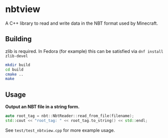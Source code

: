 # nbtview
A C++ library to read and write data in the NBT format used by Minecraft.

## Building

zlib is required.  In Fedora (for example) this can be satisfied via `dnf install zlib-devel`

``` bash
mkdir build
cd build
cmake ..
make
```

## Usage

**Output an NBT file in a string form.**

```cpp
auto root_tag = nbt::NbtReader::read_from_file(filename);
std::cout << "root_tag: " << root_tag.to_string() << std::endl;
```
See `test/test_nbtview.cpp` for more example usage.
